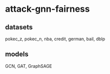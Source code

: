 # attack-gnn-fairness

## datasets
pokec_z, pokec_n, nba, credit, german, bail, dblp

## models
GCN, GAT, GraphSAGE


